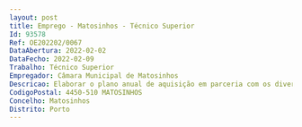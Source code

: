 ```yaml
--- 
layout: post
title: Emprego - Matosinhos - Técnico Superior
Id: 93578
Ref: OE202202/0067
DataAbertura: 2022-02-02
DataFecho: 2022-02-09
Trabalho: Técnico Superior
Empregador: Câmara Municipal de Matosinhos
Descricao: Elaborar o plano anual de aquisição em parceria com os diversos serviços municipais e promover a sua execução  Assegurar os procedimentos pré contratuais de locação ou de aquisição de bens móveis, de aquisição de serviços e de empreitadas, em colaboração com os diferentes serviços municipais  Promover a elaboração dos programas de procedimento de formação dos contratos de locação ou de aquisição de bens móveis, de aquisição de serviços e de empreitadas e respetivos cadernos de encargos, recorrendo sempre que necessário a outras unidades orgânicas de forma a garantir uma adequada definição das especificações dos bens, serviços e dos materiais de construção e uma correta definição das condições técnicas (normas, certificados dos materiais, boletins de análise e inspeções técnicas)  Gerir todo o procedimento pré contratual até à sua adjudicação  Proceder a todas as publicitações legalmente exigíveis, inerentes ao desenvolvimento do procedimento pré contratual  Compilar e verificar toda a documentação necessária à celebração de contrato  Conferir a faturação relativa aos procedimentos desenvolvidos, em parceria com os serviços requisitantes  Promover a normalização dos bens e dos serviços necessários ao desenvolvimento das atividades da autarquia  Determinar, fixar e controlar os consumos médios dos serviços, fornecendo os elementos necessários à elaboração do orçamento anual  Garantir a seleção dos fornecedores (em consultas e ajustes diretos) de acordo com a sua avaliação contínua  Definir uma metodologia de qualificação e proceder à avaliação contínua de fornecedores  Assegurar, em parceria com a divisão de Aplicações Informáticas e Inovação, a gestão da Plataforma Eletrónica de Contratação  Cooperar com os serviços requisitantes na execução dos contratos que venham a ser celebrados no seguimento de procedimentos de contratação pública  Proceder, sempre que necessário à gestão corrente dos contratos cuja gestão é da responsabilidade da Divisão  Emitir e satisfazer, sempre que necessário, notas de encomenda, pedidos de fornecimento e requisições internas, Analisar, sempre que necessário, mapas de controlo de quantidades de bens em stock na Divisão  Tratar, no que se refere à gestão do armazém e sempre que necessário, faturas e guias de remessa  O exercício, em geral, de competências que a lei atribua ou venha a atribuir ao Município relacionadas com as descritas acima.
CodigoPostal: 4450-510 MATOSINHOS
Concelho: Matosinhos
Distrito: Porto
--- 
```

